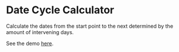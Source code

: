 # Date Cycle Calculator

Calculate the dates from the start point to the next determined by the amount of intervening days.

See the demo [here](http://progknife.github.io/date-cycle-calculator/).
